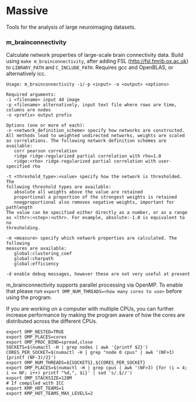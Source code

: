 # Massive
Tools for the analysis of large neuroimaging datasets.

### m_brainconnectivity ###
Calculate network properties of large-scale brain connectivity data.
Build using ```make m_brainconnectivity```, after adding FSL (http://fsl.fmrib.ox.ac.uk) to ```LIBRARY_PATH``` and ```C_INCLUDE_PATH```. Requires gcc and OpenBLAS, or alternatively icc.

```
Usage: m_brainconnectivity -i/-p <input> -o <output> <options>

Required arguments:
-i <filename> input 4d image
-p <filename> alternatively, input text file where rows are time,
columns are nodes
-o <prefix> output prefix

Options (one or more of each):
-n <network_definition_scheme> specify how networks are constructed.
All methods lead to weighted undirected networks, weights are scaled
as correlations. The following network definition schemes are available:
   corr pearson correlation
   ridge ridge-regularized partial correlation with rho=1.0
   ridge:<rho> ridge-regularized partial correlation with user-specified rho

-t <threshold_type>:<value> specify how the network is thresholded. The
following threshold types are available:
   absolute all weights above the value are retained
   proportional a proportion of the strongest weights is retained
   nnegproportional also removes negative weights, important for pathlength
The value can be specified either directly as a number, or as a range
as <lthr>:<step>:<uthr>. For example, absolute:-1.0 is equivalent to no
thresholding.

-m <measure> specify which network properties are calculated. The following
measures are available:
   global:clustering_coef
   global:charpath
   global:efficiency

-d enable debug messages, however these are not very useful at present
```

m_brainconnectivity supports parallel processing via OpenMP. To enable that please run ```export OMP_NUM_THREADS=<how many cores to use>``` before using the program.

If you are working on a computer with multiple CPUs, you can further increase performance by making the program aware of how the cores are distributed across the different CPUs.
```
export OMP_NESTED=TRUE
export OMP_PLACES=cores
export OMP_PROC_BIND=spread,close
SOCKETS=$(numactl -H | grep nodes | awk '{printf $2}')
CORES_PER_SOCKET=$(numactl -H | grep "node 0 cpus" | awk '(NF>3) {printf (NF-3)/2}')
export OMP_NUM_THREADS=${SOCKETS},${CORES_PER_SOCKET}
export OMP_PLACES=$(numactl -H | grep cpus | awk '(NF>3) {for (i = 4; i <= NF; i++) printf "%d,", $i}' | sed 's/.$//')
export OMP_STACKSIZE=128M
# If compiled with ICC
export KMP_HOT_TEAMS=1
export KMP_HOT_TEAMS_MAX_LEVELS=2
```
